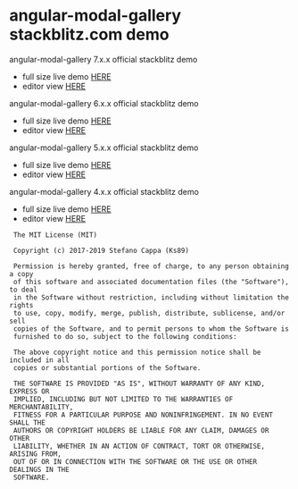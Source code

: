 # angular-modal-gallery stackblitz.com demo

angular-modal-gallery 7.x.x official stackblitz demo
- full size live demo [HERE](https://angular-modal-gallery-v7.stackblitz.io) 
- editor view [HERE](https://stackblitz.com/edit/angular-modal-gallery-v7)

angular-modal-gallery 6.x.x official stackblitz demo
- full size live demo [HERE](https://angular-modal-gallery-v6.stackblitz.io) 
- editor view [HERE](https://stackblitz.com/edit/angular-modal-gallery-v6)

angular-modal-gallery 5.x.x official stackblitz demo
- full size live demo [HERE](https://angular-modal-gallery-v5.stackblitz.io) 
- editor view [HERE](https://stackblitz.com/edit/angular-modal-gallery-v5)

angular-modal-gallery 4.x.x official stackblitz demo
- full size live demo [HERE](https://angular-modal-gallery-v4.stackblitz.io) 
- editor view [HERE](https://stackblitz.com/edit/angular-modal-gallery-v4)


```
 The MIT License (MIT)

 Copyright (c) 2017-2019 Stefano Cappa (Ks89)

 Permission is hereby granted, free of charge, to any person obtaining a copy
 of this software and associated documentation files (the "Software"), to deal
 in the Software without restriction, including without limitation the rights
 to use, copy, modify, merge, publish, distribute, sublicense, and/or sell
 copies of the Software, and to permit persons to whom the Software is
 furnished to do so, subject to the following conditions:

 The above copyright notice and this permission notice shall be included in all
 copies or substantial portions of the Software.

 THE SOFTWARE IS PROVIDED "AS IS", WITHOUT WARRANTY OF ANY KIND, EXPRESS OR
 IMPLIED, INCLUDING BUT NOT LIMITED TO THE WARRANTIES OF MERCHANTABILITY,
 FITNESS FOR A PARTICULAR PURPOSE AND NONINFRINGEMENT. IN NO EVENT SHALL THE
 AUTHORS OR COPYRIGHT HOLDERS BE LIABLE FOR ANY CLAIM, DAMAGES OR OTHER
 LIABILITY, WHETHER IN AN ACTION OF CONTRACT, TORT OR OTHERWISE, ARISING FROM,
 OUT OF OR IN CONNECTION WITH THE SOFTWARE OR THE USE OR OTHER DEALINGS IN THE
 SOFTWARE.
```
